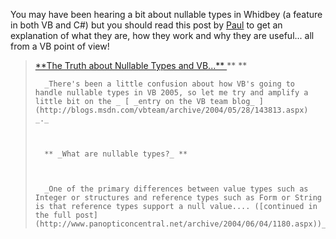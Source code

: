 You may have been hearing a bit about nullable types in Whidbey (a feature in both VB and C#) but you should read this post by [Paul](http://www.panopticoncentral.net/) to get an explanation of what they are, how they work and why they are useful... all from a VB point of view!

<blockquote dir="ltr" style="MARGIN-RIGHT: 0px">
  <div class="postTitle">
    <a id="viewpost.ascx_TitleUrl" href="http://www.panopticoncentral.net/archive/2004/06/04/1180.aspx"> **The Truth about Nullable Types and VB...** </a> ** **
  </div>

  <div class="postText">

      _There's been a little confusion about how VB's going to handle nullable types in VB 2005, so let me try and amplify a little bit on the _ [ _entry on the VB team blog_ ](http://blogs.msdn.com/vbteam/archive/2004/05/28/143813.aspx) _._



      ** _What are nullable types?_ **



      _One of the primary differences between value types such as Integer or structures and reference types such as Form or String is that reference types support a null value.... ([continued in the full post](http://www.panopticoncentral.net/archive/2004/06/04/1180.aspx))_

  </div>
</blockquote>